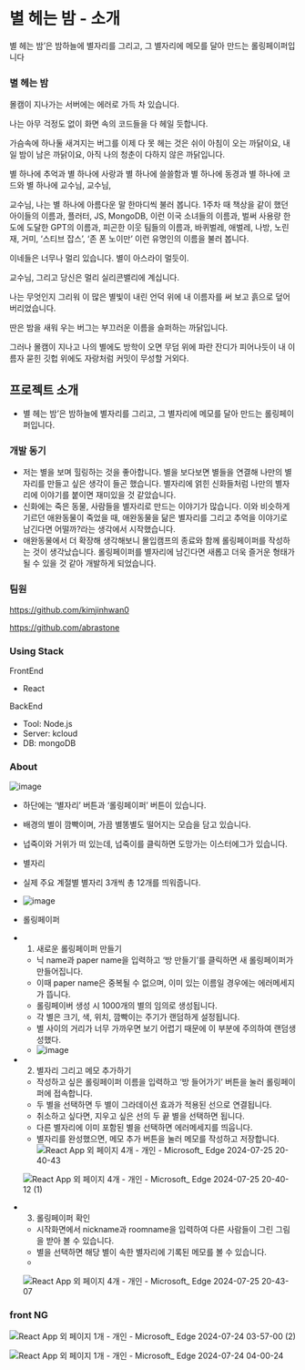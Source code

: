 # 별 헤는 밤 - 소개

별 헤는 밤’은 밤하늘에 별자리를 그리고, 그 별자리에 메모를 달아 만드는 롤링페이퍼입니다

### 별 헤는 밤
  몰캠이 지나가는 서버에는
에러로 가득 차 있습니다.

나는 아무 걱정도 없이
화면 속의 코드들을 다 헤일 듯합니다.

가슴속에 하나둘 새겨지는 버그를
이제 다 못 헤는 것은
쉬이 아침이 오는 까닭이요,
내일 밤이 남은 까닭이요,
아직 나의 청춘이 다하지 않은 까닭입니다.

별 하나에 추억과
별 하나에 사랑과
별 하나에 쓸쓸함과
별 하나에 동경과
별 하나에 코드와
별 하나에 교수님, 교수님,

교수님, 나는 별 하나에 아름다운 말 한마디씩 불러 봅니다.
1주차 때 책상을 같이 했던 아이들의 이름과, 플러터, JS, MongoDB, 이런 이국 소녀들의 이름과, 벌써 사용량 한도에 도달한 GPT의 이름과, 피곤한 이웃 팀들의 이름과, 바퀴벌레, 애벌레, 나방, 노린재, 거미, ‘스티브 잡스’, ‘존 폰 노이만’ 이런 유명인의 이름을 불러 봅니다.

이네들은 너무나 멀리 있습니다.
별이 아스라이 멀듯이.

교수님,
그리고 당신은 멀리 실리콘밸리에 계십니다.

나는 무엇인지 그리워
이 많은 별빛이 내린 언덕 위에
내 이름자를 써 보고
흙으로 덮어 버리었습니다.

딴은 밤을 새워 우는 버그는
부끄러운 이름을 슬퍼하는 까닭입니다.

그러나 몰캠이 지나고 나의 별에도 방학이 오면
무덤 위에 파란 잔디가 피어나듯이
내 이름자 묻힌 깃헙 위에도
자랑처럼 커밋이 무성할 거외다.

## 프로젝트 소개
- 별 헤는 밤’은 밤하늘에 별자리를 그리고, 그 별자리에 메모를 달아 만드는 롤링페이퍼입니다.

### 개발 동기

- 저는 별을 보며 힐링하는 것을 좋아합니다. 별을 보다보면 별들을 연결해 나만의 별자리를 만들고 싶은 생각이 들곤 했습니다. 별자리에 얽힌 신화들처럼 나만의 별자리에 이야기를 붙이면 재미있을 것 같았습니다.
- 신화에는 죽은 동물, 사람들을 별자리로 만드는 이야기가 많습니다. 이와 비슷하게 기르던 애완동물이 죽었을 때, 애완동물을 닮은 별자리를 그리고 추억을 이야기로 남긴다면 어떨까?라는 생각에서 시작했습니다.
- 애완동물에서 더 확장해 생각해보니 몰입캠프의 종료와 함께 롤링페이퍼를 작성하는 것이 생각났습니다. 롤링페이퍼를 별자리에 남긴다면 새롭고 더욱 즐거운 형태가 될 수 있을 것 같아 개발하게 되었습니다.

### 팀원
 https://github.com/kimjinhwan0

 https://github.com/abrastone

### Using Stack
 FrontEnd
- React

BackEnd
- Tool: Node.js
- Server: kcloud
- DB: mongoDB

### About
![image](https://github.com/user-attachments/assets/6624dbf6-047e-4507-8e22-0d4b97cc8b6e)
- 하단에는 ‘별자리’ 버튼과 ‘롤링페이퍼’ 버튼이 있습니다.
- 배경의 별이 깜빡이며, 가끔 별똥별도 떨어지는 모습을 담고 있습니다.
- 넙죽이와 거위가 떠 있는데, 넙죽이를 클릭하면 도망가는 이스터에그가 있습니다.

- 별자리
- 실제 주요 계절별 별자리 3개씩 총 12개를 띄워줍니다.
- ![image](https://github.com/user-attachments/assets/1443d702-2e0b-46a8-82f6-982c1c3172fc)


- 롤링페이퍼
- 1. 새로운 롤링페이퍼 만들기
    - 닉 name과 paper name을 입력하고 ‘방 만들기’를 클릭하면 새 롤링페이퍼가 만들어집니다.
    - 이때 paper name은 중복될 수 없으며, 이미 있는 이름일 경우에는 에러메세지가 뜹니다.
    - 롤링페이버 생성 시 1000개의 별의 임의로 생성됩니다.
    - 각 별은 크기, 색, 위치, 깜빡이는 주기가 랜덤하게 설정됩니다.
    - 별 사이의 거리가 너무 가까우면 보기 어렵기 때문에 이 부분에 주의하여 랜덤생성했다.
    - ![image](https://github.com/user-attachments/assets/35d01e00-5667-494f-a533-0dd2b4dfd699)

 
- 2. 별자리 그리고 메모 추가하기
    - 작성하고 싶은 롤링페이퍼 이름을 입력하고 ‘방 들어가기’ 버튼을 눌러 롤링페이퍼에 접속합니다.
    - 두 별을 선택하면 두 별이 그라데이션 효과가 적용된 선으로 연결됩니다.
    - 취소하고 싶다면, 지우고 싶은 선의 두 끝 별을 선택하면 됩니다.
    - 다른 별자리에 이미 포함된 별을 선택하면 에러메세지를 띄웁니다.
    - 별자리를 완성했으면, 메모 추가 버튼을 눌러 메모를 작성하고 저장합니다.
   ![React App 외 페이지 4개 - 개인 - Microsoft_ Edge 2024-07-25 20-40-43](https://github.com/user-attachments/assets/d934c7c1-b926-43da-94e1-7ca50a024bfe)

   ![React App 외 페이지 4개 - 개인 - Microsoft_ Edge 2024-07-25 20-40-12 (1)](https://github.com/user-attachments/assets/f603d231-31fb-48f3-8777-ffd74eae38a1)


- 3. 롤링페이퍼 확인
    - 시작화면에서 nickname과 roomname을 입력하여 다른 사람들이 그린 그림을 받아 볼 수 있습니다.
    - 별을 선택하면 해당 별이 속한 별자리에 기록된 메모를 볼 수 있습니다.
    - 
  ![React App 외 페이지 4개 - 개인 - Microsoft_ Edge 2024-07-25 20-43-07](https://github.com/user-attachments/assets/13f5b93e-87ef-470a-80f0-a59bb48adbb2)


### 


### front NG
  
  ![React App 외 페이지 1개 - 개인 - Microsoft_ Edge 2024-07-24 03-57-00 (2)](https://github.com/user-attachments/assets/8b8c05fd-ce45-4a03-8073-1639c8acae16)

  ![React App 외 페이지 1개 - 개인 - Microsoft_ Edge 2024-07-24 04-00-24](https://github.com/user-attachments/assets/2d4975f2-df61-4cfe-8bed-7c8a0f3ab55d)



